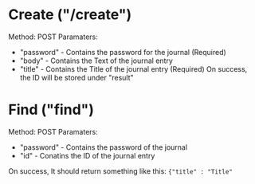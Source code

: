 # Create ("/create")
Method: POST
Paramaters:
- "password" - Contains the password for the journal (Required)
- "body" - Contains the Text of the journal entry
- "title" - Contains the Title of the journal entry (Required)
On success, the ID will be stored under "result"
# Find ("find")
Method: POST
Paramaters: 
- "password" - Contains the password of the journal
- "id" - Conatins the ID of the journal entry

On success, It should return something like this:
`{"title" : "Title"`